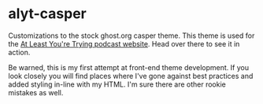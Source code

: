 alyt-casper
===========

Customizations to the stock ghost.org casper theme.
This theme is used for the [At Least You're Trying podcast website](http://gtradio.net/alyt).
Head over there to see it in action.

Be warned, this is my first attempt at front-end theme development.
If you look closely you will find places where I've gone against best practices and added styling in-line with my HTML.
I'm sure there are other rookie mistakes as well.
